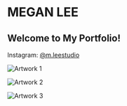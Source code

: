 # MEGAN LEE

## Welcome to My Portfolio!
Instagram: [@m.leestudio](https://instagram.com/m.leestudio?igshid=YmMyMTA2M2Y=)

![Artwork 1](https://i.pinimg.com/originals/80/99/81/80998101abdae60bb8bb0c1c3b15dc65.jpg)

![Artwork 2](https://i.pinimg.com/originals/54/16/1b/54161bf79d4b6e4a55f1020100a81670.jpg)

![Artwork 3](https://i.pinimg.com/originals/f2/2e/b1/f22eb12da19b333468e1bc9235a54bee.jpg)
